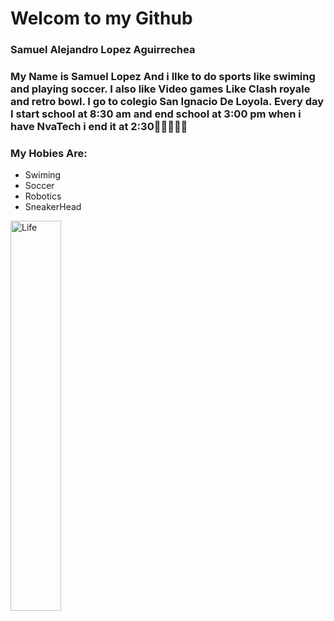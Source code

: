 # Welcom to my Github

### Samuel Alejandro Lopez Aguirrechea

###  My Name is Samuel Lopez And i lIke to do sports like swiming and playing soccer. I also like Video games Like Clash royale and retro bowl. I go to colegio San Ignacio De Loyola. Every day I start school at 8:30 am and end school at 3:00 pm when i have NvaTech i end it at 2:30🤪🤪🤪💩🙃

### My Hobies Are: 

* Swiming 
* Soccer
* Robotics 
* SneakerHead

<img src="https://user-images.githubusercontent.com/93546019/139724813-7ccd7e17-2e87-4bd9-9bcf-7055651b14c6.png"
title="Life"
width="40%"
hieght="40%" />
